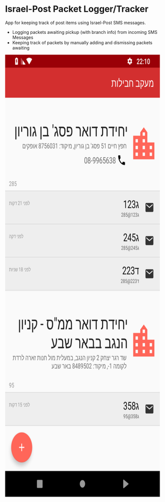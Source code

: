 # Israel-Post Packet Logger/Tracker 

App for keeping track of post items using Israel-Post SMS messages.

  - Logging packets awaiting pickup (with branch info) from incoming SMS Messages
  - Keeping track of packets by manually adding and dismissing packets awaiting 
  
 
<img src="https://raw.githubusercontent.com/gilmaimon/IsraelPost-Tracker/master/Screenshot_1543702248.png" width="720" height="1440">
